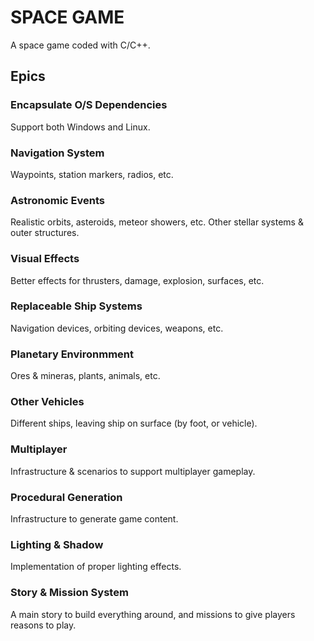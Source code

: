 # SPACE GAME

A space game coded with C/C++.

## Epics

### Encapsulate O/S Dependencies

Support both Windows and Linux.

### Navigation System

Waypoints, station markers, radios, etc.

### Astronomic Events

Realistic orbits, asteroids, meteor showers, etc.
Other stellar systems & outer structures.

### Visual Effects

Better effects for thrusters, damage, explosion, surfaces, etc.

### Replaceable Ship Systems

Navigation devices, orbiting devices, weapons, etc.

### Planetary Environmment

Ores & mineras, plants, animals, etc.

### Other Vehicles

Different ships, leaving ship on surface (by foot, or vehicle).

### Multiplayer

Infrastructure & scenarios to support multiplayer gameplay.

### Procedural Generation

Infrastructure to generate game content.

### Lighting & Shadow

Implementation of proper lighting effects.

### Story & Mission System

A main story to build everything around, and missions to give players reasons to play.



